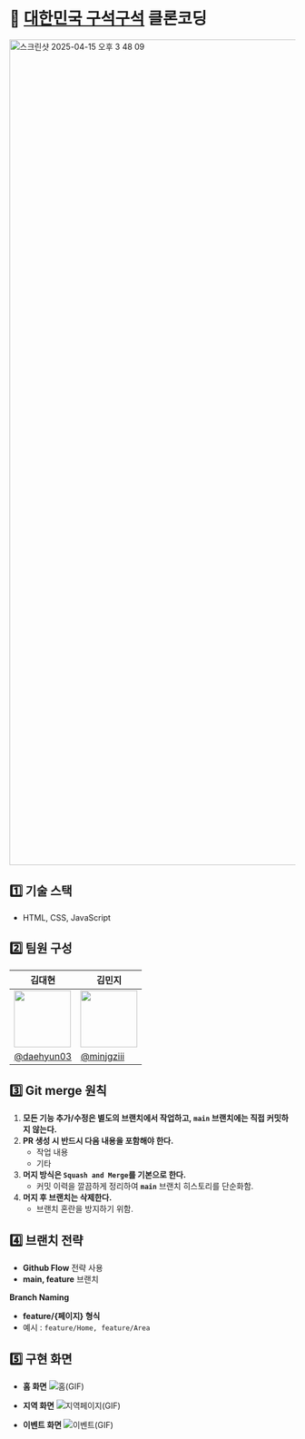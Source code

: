 # 📍 [대한민국 구석구석](https://korean.visitkorea.or.kr/main/main.do) 클론코딩
<img width="1455" alt="스크린샷 2025-04-15 오후 3 48 09" src="https://github.com/user-attachments/assets/b05add36-9e3d-486e-8167-c26fbbe7fdc8" />


## 1️⃣ 기술 스택

- HTML, CSS, JavaScript

## **2️⃣ 팀원 구성**

| **김대현** | **김민지** |
| --- | --- |
| <img src="https://github.com/user-attachments/assets/b95093bd-abdf-48c8-b4a0-12449de7dd7d" width="100" height="100"/> | <img src="https://github.com/user-attachments/assets/0efc19d4-2aee-4d8e-8fed-e5bc54cdc878" width="100" height="100"/> |
| [@daehyun03](https://github.com/daehyun03) | [@minjgziii](https://github.com/minjgziii) |

## **3️⃣ Git merge 원칙**
1. **모든 기능 추가/수정은 별도의 브랜치에서 작업하고, `main` 브랜치에는 직접 커밋하지 않는다.**
2. **PR 생성 시 반드시 다음 내용을 포함해야 한다.**
    - 작업 내용
    - 기타
3. **머지 방식은 `Squash and Merge`를 기본으로 한다.**
    - 커밋 이력을 깔끔하게 정리하여 **`main`** 브랜치 히스토리를 단순화함.
4. **머지 후 브랜치는 삭제한다.**
    - 브랜치 혼란을 방지하기 위함.

## **4️⃣ 브랜치 전략**

- **Github Flow** 전략 사용
- **main, feature** 브랜치

**Branch Naming**

- **feature/{페이지} 형식**
- 예시 : `feature/Home, feature/Area`

## 5️⃣ 구현 화면

- **홈 화면**
  ![홈(GIF)](https://github.com/user-attachments/assets/d730abf5-d951-4062-9c9b-26b6f5ba86c0)

- **지역 화면**
  ![지역페이지(GIF)](https://github.com/user-attachments/assets/de44beea-28d5-432a-a7f2-999a218b39b1)

- **이벤트 화면**
  ![이벤트(GIF)](https://github.com/user-attachments/assets/8511d314-a903-45b0-ae03-31adc54a788c)

